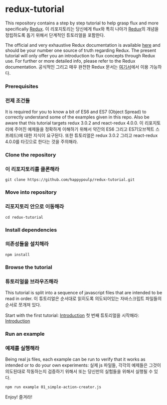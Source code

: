 redux-tutorial
=========================

This repository contains a step by step tutorial to help grasp flux and more specifically [Redux](https://github.com/rackt/redux).
이 리포지토리는 당신에게 flux와 특히 나아가 [Redux](https://github.com/rackt/redux)의 개념을 정립하도록 돕기 위해서 단계적인 튜토리얼을 포함한다.

The official and very exhaustive Redux documentation is available [here](http://redux.js.org/) and should be your number one source of truth regarding Redux. The present tutorial will only offer you an introduction to flux concepts through Redux use. For further or more detailed info, please refer to the Redux documentation.
공식적인 그리고 매우 완전한 Redux 문서는 [여기서](http://redux.js.org/)에서 이용 가능하다.

### Prerequisites
### 전제 조건들
It is required for you to know a bit of ES6 and ES7 (Object Spread) to correctly understand some of the examples given in this repo. Also be aware that this tutorial targets redux 3.0.2 and react-redux 4.0.0.
이 리포지토리에 주어진 예제들을 정확하게 이해하기 위해서 약간의 ES6 그리고 ES7(오브젝트 스프레드)에 대한 지식이 요구된다. 또한 튜토리얼은 redux 3.0.2 그리고 react-redux 4.0.0를 타깃으로 한다는 것을 주의해라.

### Clone the repository
### 이 리포지토리를 클론해라
`git clone https://github.com/happypoulp/redux-tutorial.git`

### Move into repository
### 리포지토리 안으로 이동해라
`cd redux-tutorial`

### Install dependencies
### 의존성들을 설치해라
`npm install`

### Browse the tutorial
### 튜토리얼을 브라우즈해라

This tutorial is split into a sequence of javascript files that are intended to be read in order.
이 튜토리얼은 순서대로 읽히도록 의도되어있는 자바스크립트 파일들의 순서로 쪼개져 있다.

Start with the first tutorial: [Introduction](00_introduction.js)
첫 번째 튜토리얼을 시작해라: [Introduction](00_introduction.js)

### Run an example
### 예제를 실행해라

Being real js files, each example can be run to verify that it works as intended or to do your own experiments:
실제 js 파일들, 각각의 예제들은 그것이 의도된대로 작동하는지 검증하기 위해서 또는 당신만의 실험들을 위해서 실행될 수 있다.

`npm run example 01_simple-action-creator.js`

Enjoy!
즐겨라!

